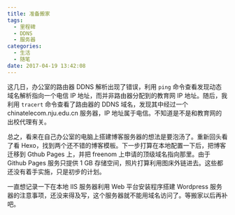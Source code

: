 ```yaml
---
title: 准备搬家
tags:
  - 里程碑
  - DDNS
  - 服务器
categories:
  - 生活
  - 随笔
date: 2017-04-19 13:42:08
---
```


这几日，办公室的路由器 DDNS 解析出现了错误，利用 `ping` 命令查看发现动态域名解析指向一个电信 IP 地址，而并非路由器分配到的教育网 IP 地址。随后，我利用 `tracert` 命令查看了路由器的 DDNS 域名，发现其中经过一个 chinatelecom.nju.edu.cn 服务器，IP 地址属于电信。不知道是不是和教育网的出校代理有关。

总之，看来在自己办公室的电脑上搭建博客服务器的想法是要泡汤了。重新回头看了看 Hexo，找到两个还不错的博客模板。下一步打算在本地配置一下后，把博客迁移到 Gthub Pages 上，并把 freenom 上申请的顶级域名指向那里。由于 Github Pages 服务只提供 1 GB 存储空间，照片打算利用图床外链进去。这些都还没有着手实施，只是初步的计划。

一直想记录一下在本地 IIS 服务器利用 Web 平台安装程序搭建 Wordpress 服务器的注意事项，还没来得及写，这个服务器就不能用域名访问了。等搬家以后再补吧。
